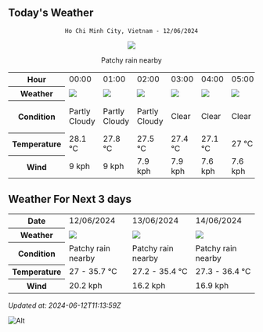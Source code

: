 ## Today's Weather
<div align="center">

`Ho Chi Minh City, Vietnam - 12/06/2024`

<img src="https://cdn.weatherapi.com/weather/64x64/day/176.png"/>

Patchy rain nearby

</div>


<table>
    <tr>
        <th>Hour</th>
          <td>00:00</div>   <td>01:00</div>   <td>02:00</div>   <td>03:00</div>   <td>04:00</div>   <td>05:00</div>   <td>06:00</div>   <td>07:00</div>   <td>08:00</div>   <td>09:00</div>   <td>10:00</div>   <td>11:00</div>   <td>12:00</div>   <td>13:00</div>   <td>14:00</div>   <td>15:00</div>   <td>16:00</div>   <td>17:00</div>   <td>$${\color{red}18:00}$$</td>   <td>19:00</div>   <td>20:00</div>   <td>21:00</div>   <td>22:00</div>   <td>23:00</div> 
    </tr>
    <tr>
        <th>Weather</th>
        <td><img src="https://cdn.weatherapi.com/weather/64x64/night/116.png"></img></td><td><img src="https://cdn.weatherapi.com/weather/64x64/night/116.png"></img></td><td><img src="https://cdn.weatherapi.com/weather/64x64/night/116.png"></img></td><td><img src="https://cdn.weatherapi.com/weather/64x64/night/113.png"></img></td><td><img src="https://cdn.weatherapi.com/weather/64x64/night/113.png"></img></td><td><img src="https://cdn.weatherapi.com/weather/64x64/night/113.png"></img></td><td><img src="https://cdn.weatherapi.com/weather/64x64/day/113.png"></img></td><td><img src="https://cdn.weatherapi.com/weather/64x64/day/113.png"></img></td><td><img src="https://cdn.weatherapi.com/weather/64x64/day/113.png"></img></td><td><img src="https://cdn.weatherapi.com/weather/64x64/day/113.png"></img></td><td><img src="https://cdn.weatherapi.com/weather/64x64/day/113.png"></img></td><td><img src="https://cdn.weatherapi.com/weather/64x64/day/119.png"></img></td><td><img src="https://cdn.weatherapi.com/weather/64x64/day/116.png"></img></td><td><img src="https://cdn.weatherapi.com/weather/64x64/day/176.png"></img></td><td><img src="https://cdn.weatherapi.com/weather/64x64/day/119.png"></img></td><td><img src="https://cdn.weatherapi.com/weather/64x64/day/176.png"></img></td><td><img src="https://cdn.weatherapi.com/weather/64x64/day/116.png"></img></td><td><img src="https://cdn.weatherapi.com/weather/64x64/day/116.png"></img></td><td><img src="https://cdn.weatherapi.com/weather/64x64/day/116.png"></img></td><td><img src="https://cdn.weatherapi.com/weather/64x64/night/263.png"></img></td><td><img src="https://cdn.weatherapi.com/weather/64x64/night/116.png"></img></td><td><img src="https://cdn.weatherapi.com/weather/64x64/night/116.png"></img></td><td><img src="https://cdn.weatherapi.com/weather/64x64/night/113.png"></img></td><td><img src="https://cdn.weatherapi.com/weather/64x64/night/113.png"></img></td>
    </tr>
    <tr>
        <th>Condition</th>
        <td width="200px">Partly Cloudy </td><td width="200px">Partly Cloudy </td><td width="200px">Partly Cloudy </td><td width="200px">Clear </td><td width="200px">Clear </td><td width="200px">Clear </td><td width="200px">Sunny</td><td width="200px">Sunny</td><td width="200px">Sunny</td><td width="200px">Sunny</td><td width="200px">Sunny</td><td width="200px">Cloudy </td><td width="200px">Partly Cloudy </td><td width="200px">Patchy rain nearby</td><td width="200px">Cloudy </td><td width="200px">Patchy rain nearby</td><td width="200px">Partly Cloudy </td><td width="200px">Partly Cloudy </td><td width="200px">Partly cloudy</td><td width="200px">Patchy light drizzle</td><td width="200px">Partly Cloudy </td><td width="200px">Partly Cloudy </td><td width="200px">Clear </td><td width="200px">Clear </td>
    </tr>
    <tr>
        <th>Temperature</th>
        <td>28.1 °C</td><td>27.8 °C</td><td>27.5 °C</td><td>27.4 °C</td><td>27.1 °C</td><td>27 °C</td><td>27 °C</td><td>28.4 °C</td><td>30.2 °C</td><td>31.9 °C</td><td>33.3 °C</td><td>34.6 °C</td><td>35.6 °C</td><td>35.7 °C</td><td>34.4 °C</td><td>33.8 °C</td><td>33.2 °C</td><td>33 °C</td><td>34.4 °C</td><td>31.9 °C</td><td>31.1 °C</td><td>30.5 °C</td><td>29.8 °C</td><td>29.1 °C</td>
    </tr>
    <tr>
        <th>Wind</th>
        <td>9 kph</td><td>9 kph</td><td>7.9 kph</td><td>7.9 kph</td><td>7.6 kph</td><td>7.6 kph</td><td>7.2 kph</td><td>7.9 kph</td><td>9.7 kph</td><td>11.9 kph</td><td>15.8 kph</td><td>17.6 kph</td><td>19.8 kph</td><td>20.2 kph</td><td>16.2 kph</td><td>11.9 kph</td><td>9.7 kph</td><td>6.8 kph</td><td>19.1 kph</td><td>7.9 kph</td><td>11.2 kph</td><td>12.6 kph</td><td>13 kph</td><td>12.6 kph</td>
    </tr>
</table>


## Weather For Next 3 days


<table>
    <tr>
        <th>Date</th>
        <td>12/06/2024</td><td>13/06/2024</td><td>14/06/2024</td>
    </tr>
    <tr>
        <th>Weather</th>
        <td><img src="https://cdn.weatherapi.com/weather/64x64/day/176.png"></img></td><td><img src="https://cdn.weatherapi.com/weather/64x64/day/176.png"></img></td><td><img src="https://cdn.weatherapi.com/weather/64x64/day/176.png"></img></td>
    </tr>
    <tr>
        <th>Condition</th>
        <td width="200px">Patchy rain nearby</td><td width="200px">Patchy rain nearby</td><td width="200px">Patchy rain nearby</td>
    </tr>
    <tr>
        <th>Temperature</th>
        <td>27 -  35.7 °C</td><td>27.2 -  35.4 °C</td><td>27.3 -  36.4 °C</td>
    </tr>
    <tr>
        <th>Wind</th>
        <td>20.2 kph</td><td>16.2 kph</td><td>16.9 kph</td>
    </tr>
</table>


*Updated at: 2024-06-12T11:13:59Z*

![Alt](https://repobeats.axiom.co/api/embed/7d451ae2cdef1648d2e14e5cc714356b2ebae209.svg "Repobeats analytics image")